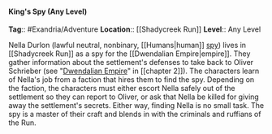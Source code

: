 #### King's Spy (Any Level)
**Tag**:: #Exandria/Adventure
**Location**:: [[Shadycreek Run]]
**Level**:: Any Level

 Nella Durlon (lawful neutral, nonbinary, [[Humans|human]] [spy](https://www.dndbeyond.com/monsters/spy)) lives in [[Shadycreek Run]] as a spy for the [[Dwendalian Empire|empire]]. They gather information about the settlement's defenses to take back to Oliver Schrieber (see "[Dwendalian Empire](https://www.dndbeyond.com/sources/egtw/factions-and-societies#DwendalianEmpire "[[Dwendalian Empire]]")" in [[chapter 2]]). The characters learn of Nella's job from a faction that hires them to find the spy. Depending on the faction, the characters must either escort Nella safely out of the settlement so they can report to Oliver, or ask that Nella be killed for giving away the settlement's secrets. Either way, finding Nella is no small task. The spy is a master of their craft and blends in with the criminals and ruffians of the Run.

